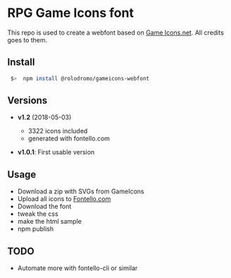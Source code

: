 
# RPG Game Icons font

This repo is used to create a webfont based on [Game Icons.net](https://game-icons.net/). All credits goes to them. 

## Install

```sh
 $>  npm install @rolodromo/gameicons-webfont
```

## Versions

- **v1.2** (2018-05-03) 
  - 3322 icons included
  - generated with fontello.com

- **v1.0.1**: First usable version


## Usage

- Download a zip with SVGs from GameIcons
- Upload all icons to [Fontello.com](https://fontello.com)
- Download the font
- tweak the css
- make the html sample
- npm publish


## TODO

- Automate more with fontello-cli or similar

